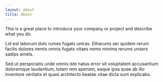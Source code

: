 ```yaml
---
layout: about
title: About
---
```

This is a great place to introduce your company or project and describe what you do.

Lid est laborum dolo rumes fugats untras. Etharums ser quidem rerum facilis dolores nemis omnis fugats vitaes nemo minima rerums unsers sadips amets.

Sed ut perspiciatis unde omnis iste natus error sit voluptatem accusantium doloremque laudantium, totam rem aperiam, eaque ipsa quae ab illo inventore veritatis et quasi architecto beatae vitae dicta sunt explicabo.
